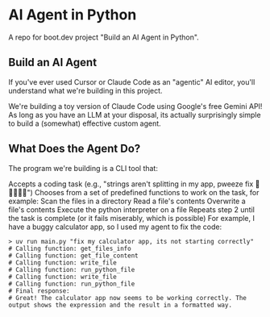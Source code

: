 # AI Agent in Python
A repo for boot.dev project "Build an AI Agent in Python".

## Build an AI Agent

If you've ever used Cursor or Claude Code as an "agentic" AI editor, you'll understand what we're building in this project.

We're building a toy version of Claude Code using Google's free Gemini API! As long as you have an LLM at your disposal, its actually surprisingly simple to build a (somewhat) effective custom agent.

## What Does the Agent Do?

The program we're building is a CLI tool that:

Accepts a coding task (e.g., "strings aren't splitting in my app, pweeze fix 🥺👉🏽👈🏽")
Chooses from a set of predefined functions to work on the task, for example:
Scan the files in a directory
Read a file's contents
Overwrite a file's contents
Execute the python interpreter on a file
Repeats step 2 until the task is complete (or it fails miserably, which is possible)
For example, I have a buggy calculator app, so I used my agent to fix the code:

```
> uv run main.py "fix my calculator app, its not starting correctly"
# Calling function: get_files_info
# Calling function: get_file_content
# Calling function: write_file
# Calling function: run_python_file
# Calling function: write_file
# Calling function: run_python_file
# Final response:
# Great! The calculator app now seems to be working correctly. The output shows the expression and the result in a formatted way.
```
